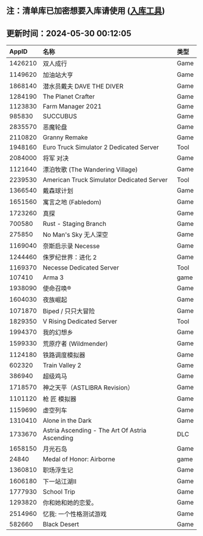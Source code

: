 ## 注：清单库已加密想要入库请使用 ([入库工具](https://github.com/BlankTMing/ManifestAutoUpdate/releases))

## 更新时间：2024-05-30 00:12:05
| AppID | 名称 | 类型  |
| :-------------------- | :----------------------------- | :----------- |
| 1426210 | 双人成行| Game |
| 1149620 | 加油站大亨| Game |
| 1868140 | 潜水员戴夫 DAVE THE DIVER| Game |
| 1284190 | The Planet Crafter| Game |
| 1123830 | Farm Manager 2021| Game |
| 985830 | SUCCUBUS| Game |
| 2835570 | 恶魔轮盘| Game |
| 2110820 | Granny Remake| Game |
| 1948160 | Euro Truck Simulator 2 Dedicated Server| Tool |
| 2084000 | 将军 对决| Game |
| 1121640 | 漂泊牧歌 (The Wandering Village)| Game |
| 2239530 | American Truck Simulator Dedicated Server| Tool |
| 1366540 | 戴森球计划| Game |
| 1651560 | 寓言之地 (Fabledom)| Game |
| 1723260 | 真探| Game |
| 700580 | Rust - Staging Branch| Game |
| 275850 | No Man's Sky 无人深空| Game |
| 1169040 | 奈斯启示录 Necesse| Game |
| 1244460 | 侏罗纪世界：进化 2| Game |
| 1169370 | Necesse Dedicated Server| Tool |
| 107410 | Arma 3| game |
| 1938090 | 使命召唤®| Game |
| 1604030 | 夜族崛起| Game |
| 1071870 | Biped / 只只大冒险| Game |
| 1829350 | V Rising Dedicated Server| Tool |
| 1994370 | 我的幻想乡| Game |
| 1599330 | 荒原疗者 (Wildmender)| Game |
| 1124180 | 铁路调度模拟器| Game |
| 602320 | Train Valley 2| Game |
| 386940 | 超级鸡马| Game |
| 1718570 | 神之天平（ASTLIBRA Revision）| Game |
| 1101120 | 枪 匠 模拟器| Game |
| 1159690 | 虚空列车| Game |
| 1310410 | Alone in the Dark| Game |
| 1733670 | Astria Ascending - The Art Of Astria Ascending| DLC |
| 1658150 | 月光石岛| Game |
| 24840 | Medal of Honor: Airborne| game |
| 1360810 | 职场浮生记| Game |
| 1606180 | 下一站江湖Ⅱ| Game |
| 1777930 | School Trip| Game |
| 1293820 | 你和她和她的恋爱。| Game |
| 2514960 | 忆我: 一个性格测试游戏| Game |
| 582660 | Black Desert| Game |
